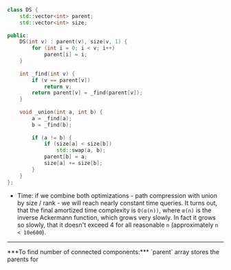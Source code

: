 ```cpp
class DS {
	std::vector<int> parent;
    std::vector<int> size;
    
public:
    DS(int v) : parent(v), size(v, 1) {
        for (int i = 0; i < v; i++)
            parent[i] = i;
    }
    
    int _find(int v) {
        if (v == parent[v])
            return v;
        return parent[v] = _find(parent[v]);
    }
    
    void _union(int a, int b) {
        a = _find(a);
        b = _find(b);
        
        if (a != b) {
            if (size[a] < size[b])
                std::swap(a, b);
            parent[b] = a;
            size[a] += size[b];
        }
    }
};
```
- Time: if we combine both optimizations - path compression with union by size / rank - we will reach nearly constant time queries. It turns out, that the final amortized time complexity is `O(α(n))`, where `α(n)` is the inverse Ackermann function, which grows very slowly. In fact it grows so slowly, that it doesn't exceed 4 for all reasonable `n` (approximately `n < 10e600`).
<hr/>
***To find number of connected components:***
`parent` array stores the parents for
